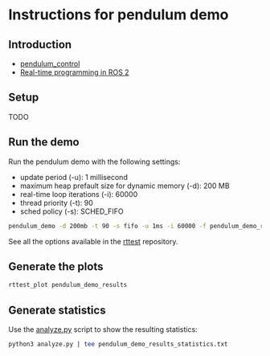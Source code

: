 # Instructions for pendulum demo

## Introduction

- [pendulum_control](https://github.com/ros2/demos/tree/galactic/pendulum_control)
- [Real-time programming in ROS 2](https://docs.ros.org/en/rolling/Tutorials/Real-Time-Programming.html)

## Setup

TODO

## Run the demo


Run the pendulum demo with the following settings:

- update period (-u): 1 millisecond
- maximum heap prefault size for dynamic memory (-d): 200 MB
- real-time loop iterations (-i): 60000
- thread priority (-t): 90
- sched policy (-s): SCHED_FIFO

```bash
pendulum_demo -d 200mb -t 90 -s fifo -u 1ms -i 60000 -f pendulum_demo_results
```

See all the options available in the
[rttest](https://github.com/ros2/realtime_support/tree/master/rttest) repository.

## Generate the plots

```bash
rttest_plot pendulum_demo_results
```

## Generate statistics

Use the [analyze.py](https://github.com/ros2/realtime_support/blob/master/rttest/scripts/analyze.py)
script to show the resulting statistics:

```bash
python3 analyze.py | tee pendulum_demo_results_statistics.txt
```

